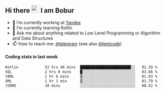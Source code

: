 ## Hi there <img src="https://media.giphy.com/media/hvRJCLFzcasrR4ia7z/giphy.gif" width="25px" height="25px"> I am Bobur

- 💼 I’m currently working at [Yandex](https://yandex.ru/)
- 🌱 I’m currently learning Kotlin
- 💬 Ask me about anything related to Low Level Programming or Algorithm and Data Structures
- 📫 How to reach me: [@telegram](https://t.me/octoant) (see also [@leetcode](https://leetcode.com/octoant/))    

#### Coding stats in last week

<!--START_SECTION:waka-->

```txt
Kotlin            52 hrs 46 mins  ███████████████████████░░   91.39 %
SQL               2 hrs 6 mins    █░░░░░░░░░░░░░░░░░░░░░░░░   03.66 %
YAML              1 hr 6 mins     ▒░░░░░░░░░░░░░░░░░░░░░░░░   01.93 %
XML               1 hr 1 min      ▒░░░░░░░░░░░░░░░░░░░░░░░░   01.79 %
JSON5             18 mins         ░░░░░░░░░░░░░░░░░░░░░░░░░   00.52 %
```

<!--END_SECTION:waka-->
